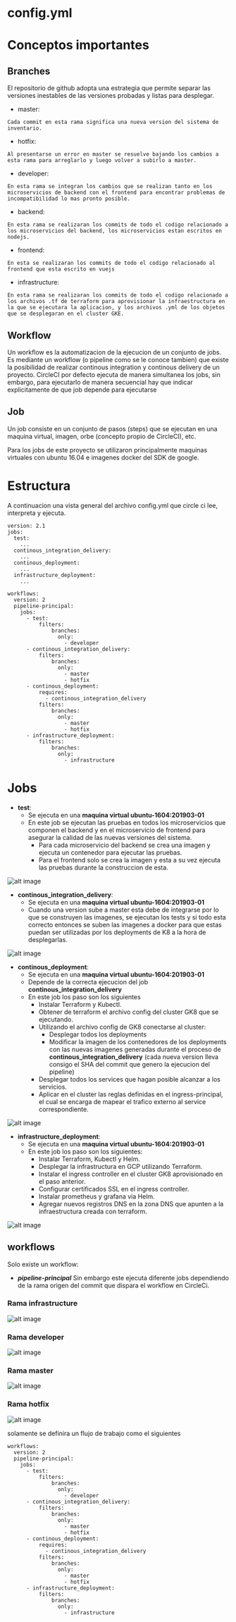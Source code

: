 # config.yml 

# Conceptos importantes

## Branches
El repositorio de github adopta una estrategia que permite separar las versiones inestables de las versiones probadas y listas para desplegar.

- master:
```
Cada commit en esta rama significa una nueva version del sistema de inventario.
```
- hotfix: 
```
Al presentarse un error en master se resuelve bajando los cambios a esta rama para arreglarlo y luego volver a subirlo a master.
```
- developer: 
```
En esta rama se integran los cambios que se realizan tanto en los microservicios de backend con el frontend para encontrar problemas de incompatibilidad lo mas pronto posible.
```
- backend: 
```
En esta rama se realizaran los commits de todo el codigo relacionado a los microservicios del backend, los microservicios estan escritos en nodejs.
```
- frontend: 
```
En esta se realizaran los commits de todo el codigo relacionado al frontend que esta escrito en vuejs 
```
- infrastructure: 
```
En esta rama se realizaran los commits de todo el codigo relacionado a los archivos .tf de terraform para aprovisionar la infraestructura en la que se ejecutara la aplicacion, y los archivos .yml de los objetos que se desplegaran en el cluster GKE.
```

## Workflow


Un workflow es la automatizacion de la ejecucion de un conjunto de jobs. Es mediante un workflow (o pipeline como se le conoce tambien) que existe la posibilidad de realizar continous integration y continous delivery de un proyecto. 
CircleCI por defecto ejecuta de manera simultanea los jobs, sin embargo, para ejecutarlo de manera secuencial hay que indicar explicitamente de que job depende para ejecutarse


## Job

Un job consiste en un conjunto de pasos (steps) que se ejecutan en una maquina virtual, imagen, orbe (concepto propio de CircleCI), etc.

Para los jobs de este proyecto se utilizaron principalmente maquinas virtuales con ubuntu 16.04 e imagenes docker del SDK de google.

# Estructura

A continuacion una vista general del archivo config.yml que circle ci lee, interpreta y ejecuta. 
```
version: 2.1
jobs:
  test:
    ...
  continous_integration_delivery:
    ...
  continous_deployment:
    ...
  infrastructure_deployment:
    ...
  
workflows:
  version: 2
  pipeline-principal:
    jobs:
      - test:
          filters:
              branches:
                only:
                  - developer
      - continous_integration_delivery:
          filters:
              branches:
                only:
                  - master
                  - hotfix
      - continous_deployment:
          requires:
            - continous_integration_delivery
          filters:
              branches:
                only:
                  - master
                  - hotfix
      - infrastructure_deployment:
          filters:
              branches:
                only:
                  - infrastructure
```

# Jobs

- **test**:
  - Se ejecuta en una **maquina virtual ubuntu-1604:201903-01**
  - En este job se ejecutan las pruebas en todos los microservicios que componen el backend y en el microservicio de frontend para asegurar la calidad de las nuevas versiones del sistema. 
    - Para cada microservicio del backend se crea una imagen y ejecuta un contenedor para ejecutar las pruebas. 
    - Para el frontend solo se crea la imagen y esta a su vez ejecuta las pruebas durante la construccion de esta.

![alt image](../manuales/Gifs/circleci/steps-test.png)

- **continous_integration_delivery**: 
  - Se ejecuta en una **maquina virtual ubuntu-1604:201903-01**
  - Cuando una version sube a master esta debe de integrarse por lo que se construyen las imagenes, se ejecutan los tests y si todo esta correcto entonces se suben las imagenes a docker para que estas puedan ser utilizadas por los deployments de K8 a la hora de desplegarlas.

![alt image](../manuales/Gifs/circleci/steps-continous_integration_delivery.png)

- **continous_deployment**: 
  - Se ejecuta en una **maquina virtual ubuntu-1604:201903-01**
  - Depende de la correcta ejecucion del job **continous_integration_delivery**
  - En este job los paso son los siguientes
    - Instalar Terraform y Kubectl.
    - Obtener de terraform el archivo config del cluster GK8 que se ejecutando.
    - Utilizando el archivo config de GK8 conectarse al cluster:
      - Desplegar todos los deployments
      - Modificar la imagen de los contenedores de los deployments con las nuevas imagenes generadas durante el proceso de **continous_integration_delivery** (cada nueva version lleva consigo el SHA del commit que genero la ejecucion del pipeline)
    - Desplegar todos los services que hagan posible alcanzar a los servicios.
    - Aplicar en el cluster las reglas definidas en el ingress-principal, el cual se encarga de mapear el trafico externo al service correspondiente.

![alt image](../manuales/Gifs/circleci/steps-continous_deployment.png)
  
- **infrastructure_deployment**: 
  - Se ejecuta en una **maquina virtual ubuntu-1604:201903-01**
  - En este job los paso son los siguientes:
    - Instalar Terraform, Kubectl y Helm.
    - Desplegar la infrastructura en GCP utilizando Terraform.
    - Instalar el ingress controller en el cluster GK8 aprovisionado en el paso anterior.
    - Configurar certificados SSL en el ingress controller.
    - Instalar prometheus y grafana via Helm.
    - Agregar nuevos registros DNS en la zona DNS que apunten a la infraestructura creada con terraform.

![alt image](../manuales/Gifs/circleci/steps-infrastructure_deployment.png)

## workflows

Solo existe un workflow:
- ***pipeline-principal***
Sin embargo este ejecuta diferente jobs dependiendo de la rama origen del commit que dispara el workflow en CircleCi.

### Rama infrastructure

![alt image](../manuales/Gifs/circleci/job-infrastructure.png)

### Rama developer

![alt image](../manuales/Gifs/circleci/job-developer.png)

### Rama master

![alt image](../manuales/Gifs/circleci/job-master-hotfix.png)

### Rama hotfix

![alt image](../manuales/Gifs/circleci/job-master-hotfix.png)



solamente se definira un flujo de trabajo como el siguientes
```
workflows:
  version: 2
  pipeline-principal:
    jobs:
      - test:
          filters:
              branches:
                only:
                  - developer
      - continous_integration_delivery:
          filters:
              branches:
                only:
                  - master
                  - hotfix
      - continous_deployment:
          requires:
            - continous_integration_delivery
          filters:
              branches:
                only:
                  - master
                  - hotfix
      - infrastructure_deployment:
          filters:
              branches:
                only:
                  - infrastructure
```